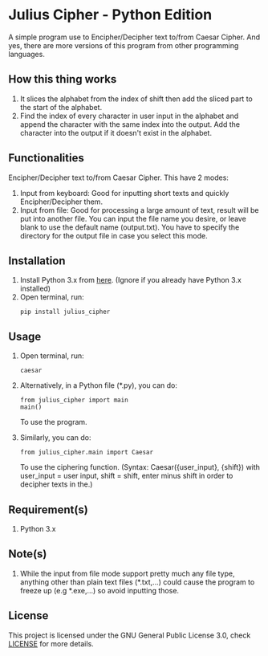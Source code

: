 # Julius Cipher - Python Edition
A simple program use to Encipher/Decipher text to/from Caesar Cipher.
And yes, there are more versions of this program from other programming languages.

## How this thing works
1. It slices the alphabet from the index of shift then add the sliced part to the start of the alphabet.
2. Find the index of every character in user input in the alphabet and append the character with the same index into the output. Add the character into the output if it doesn't exist in the alphabet.

## Functionalities
Encipher/Decipher text to/from Caesar Cipher. This have 2 modes:
1. Input from keyboard: Good for inputting short texts and quickly Encipher/Decipher them.
2. Input from file: Good for processing a large amount of text, result will be put into another file. You can input the file name you desire, or leave blank to use the default name (output.txt). You have to specify the directory for the output file in case you select this mode.

## Installation
<ol type="1">
  <li>
    Install Python 3.x from <a href="https://www.python.org/downloads/" target="_blank">here</a>. (Ignore if you already have Python 3.x installed)
  </li>
  <li>
    Open terminal, run:
    
```
pip install julius_cipher
```
  </li>
</ol>

## Usage
<ol type="1">
  <li>
    Open terminal, run:

```
caesar
```
  </li>
  <li>
    Alternatively, in a Python file (*.py), you can do:
    
```
from julius_cipher import main
main()
```
To use the program.
  </li>
  <li>
    Similarly, you can do:
    
```
from julius_cipher.main import Caesar
```
To use the ciphering function.
(Syntax: Caesar({user_input}, {shift}) with user_input = user input, shift = shift, enter minus shift in order to decipher texts in the.)
  </li>
</ol>

## Requirement(s)
1.  Python 3.x

## Note(s)
1. While the input from file mode support pretty much any file type, anything other than plain text files (*.txt,...) could cause the program to freeze up (e.g *.exe,...) so avoid inputting those.

## License
This project is licensed under the GNU General Public License 3.0, check [LICENSE](LICENSE) for more details.
